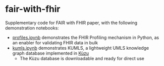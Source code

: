 # fair-with-fhir

Supplementary code for FAIR with FHIR paper, with the following demonstration notebooks:

- [profiles.ipynb](./profiles.ipynb) demonstrates the FHIR Profiling mechanism in Python, as an enabler for validating FHIR data in bulk
- [kumls.ipynb](./profiles.ipynb) demonstrates KUMLS, a lightweight UMLS knowledge graph database implemented in [Kùzu](https://kuzudb.com/)
  - The Kùzu database is downloadable and ready for direct use
